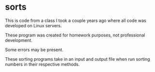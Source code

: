 # sorts

This is code from a class I took a couple years ago where all code was developed on Linux servers.

These program was created for homework purposes, not professional development.

Some errors may be present.

These sorting programs take in an input and output file when run sorting numbers in their respective methods.
